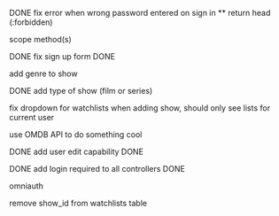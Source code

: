 DONE fix error when wrong password entered on sign in ** return head (:forbidden)

scope method(s)

DONE fix sign up form DONE

add genre to show

DONE add type of show (film or series)

fix dropdown for watchlists when adding show, should only see lists for current user

use OMDB API to do something cool

DONE add user edit capability DONE

DONE add login required to all controllers DONE

omniauth

remove show_id from watchlists table
